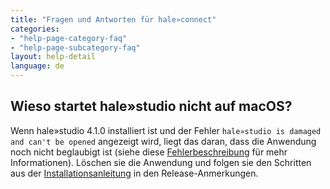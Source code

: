 ```yaml
---
title: "Fragen und Antworten für hale»connect"
categories:
- "help-page-category-faq"
- "help-page-subcategory-faq"
layout: help-detail
language: de
---
```


<h2>Wieso startet hale»studio nicht auf macOS?</h2>

Wenn hale»studio 4.1.0 installiert ist und der Fehler <code>hale»studio is damaged and can't be opened</code> angezeigt wird, 
liegt das daran, dass die Anwendung noch nicht beglaubigt ist (siehe diese <a href="https://github.com/halestudio/hale/issues/908">Fehlerbeschreibung</a> für mehr Informationen). 
Löschen sie die Anwendung und folgen sie den Schritten aus der <a href="https://github.com/halestudio/hale/releases">Installationsanleitung</a> in den Release-Anmerkungen.




